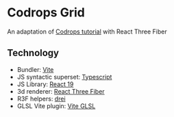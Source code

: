 # Codrops Grid

An adaptation of [Codrops tutorial](https://tympanus.net/codrops/2025/03/18/building-an-interactive-image-grid-with-three-js/) with React Three Fiber

## Technology

- Bundler: [Vite](https://vite.dev/)
- JS syntactic superset: [Typescript](https://www.typescriptlang.org/)
- JS Library: [React 19](https://react.dev/)
- 3d renderer: [React Three Fiber](https://r3f.docs.pmnd.rs/)
- R3F helpers: [drei](https://github.com/pmndrs/drei)
- GLSL Vite plugin: [Vite GLSL](https://www.npmjs.com/package/vite-plugin-glsl)
